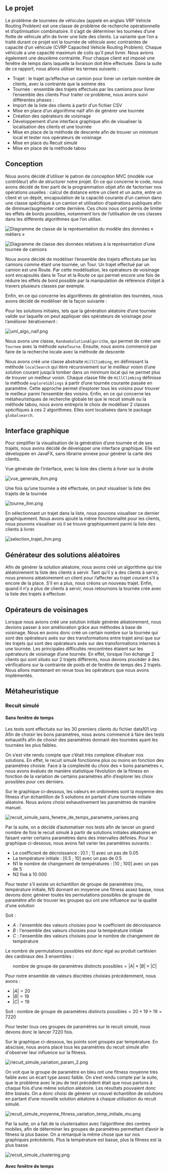 ## Le projet

Le problème de tournées de véhicules (appelé en anglais VRP Vehicle Routing Problem) est une classe de problème de
recherche opérationnelle et d’optimisation combinatoire. Il s’agit de déterminer les tournées d’une flotte de véhicule
afin de livrer une liste des clients. La variante que l’on a traité durant ce projet est la tournée de véhicule avec
contraintes de capacité d’un véhicule (CVRP Capacited Vehicle Routing Problem). Chaque véhicule a une capacité maximum
de colis qu’il peut livrer. Nous avions également une deuxième contrainte. Pour chaque client est imposé une fenêtre de
temps dans laquelle la livraison doit être effectuée.
Dans la suite de ce rapport, nous allons utiliser les termes suivants :

- Trajet : le trajet qu’effectue un camion pour livrer un certain nombre de clients, avec la contrainte que la somme des
- Tournée : ensemble des trajets effectués par les camions pour livrer l’ensemble des clients
  Pour traiter ce problème, nous avons suivi différentes phases :
- Import de la liste des clients à partir d’un fichier CSV
- Mise en place d’un algorithme naïf afin de générer une tournée
- Création des opérateurs de voisinage
- Développement d’une interface graphique afin de visualiser la localisation des clients et une tournée
- Mise en place de la méthode de descente afin de trouver un minimum local et tester nos opérateurs de voisinage
- Mise en place du Recuit simulé
- Mise en place de la méthode tabou

## Conception

Nous avons décidé d’utiliser le patron de conception MVC (modèle vue contrôleur) afin de structurer notre projet.
En ce qui concerne le code, nous avons décidé de tirer parti de la programmation objet afin de factoriser nos opérations
usuelles : calcul de distance entre un client et un autre, entre un client et un dépôt, encapsulation de la capacité
courante d’un camion dans une classe spécifique à un camion et utilisation d’opérations publiques afin de
diminuer/augmenter cette dernière. Ces choix nous ont permis de limiter les effets de bords possibles, notamment lors de
l’utilisation de ces classes dans les différents algorithmes que l’on utilise.

![Diagramme de classe de la représentation du modèle des données « métiers »](doc%2Fuml_metier.png)

![Diagramme de classe des données relatives à la représentation d’une tournée de camions](doc%2Fuml_metier2.png)

Nous avons décidé de modéliser l’ensemble des trajets effectués par les camions comme étant une tournée, un Tour. Un
trajet effectué par un camion est une Route. Par cette modélisation, les opérateurs de voisinage sont encapsulés dans le
Tour et la Route ce qui permet encore une fois de réduire les effets de bord possible par la manipulation de référence
d’objet à travers plusieurs classes par exemple.

Enfin, en ce qui concerne les algorithmes de génération des tournées, nous avons décidé de modéliser de la façon
suivante :

Pour les solutions initiales, tels que la génération aléatoire d’une tournée valide sur laquelle on peut appliquer des
opérateurs de voisinage pour l’améliorer itérativement :

![uml_algo_naif.png](doc%2Fuml_algo_naif.png)

Nous avons une classe, `RandomSolutionAlgorithm`, qui permet de créer une `Tournee` avec la méthode `makeTourne`.
Ensuite, nous avons commencé par faire de la recherche locale avec la méthode de descente

Nous avons créé une classe abstraite `HillClimbing`, en définissant la méthode `localSearch` qui itère récursivement sur
le
meilleur voisin d’une solution courant jusqu’à tomber dans un minimum local qui ne permet plus de trouver un meilleur
voisin. Chaque classe fille de `HillClimbing` définisse la méthode `exploreSiblings` à partir d’une tournée courante
passée
en paramètre. Cette approche permet d’explorer tous les voisins pour trouver le meilleur parmi l’ensemble des voisins.
Enfin, en ce qui concerne les métaheuristiques de recherche globale tel que le recuit simulé ou la méthode tabou, nous
avons entrepris le choix de modéliser 2 classes spécifiques à ces 2 algorithmes. Elles sont localisées dans le package
`globalsearch`.

## Interface graphique

Pour simplifier la visualisation de la génération d’une tournée et de ses trajets, nous avons décidé de développer une
interface graphique. Elle est développée en JavaFX, sans librairie annexe pour générer la carte des clients.

Vue générale de l’interface, avec la liste des clients à livrer sur la droite

![vue_generale_ihm.png](doc%2Fvue_generale_ihm.png)

Une fois qu’une tournée a été effectuée, on peut visualiser la liste des trajets de la tournée

![tourne_ihm.png](doc%2Ftourne_ihm.png)

En sélectionnant un trajet dans la liste, nous pouvons visualiser ce dernier graphiquement. Nous avons ajouté la même
fonctionnalité pour les clients, nous pouvons visualiser où il se trouve graphiquement parmi la liste des clients à
livrer.

![selection_trajet_ihm.png](doc%2Fselection_trajet_ihm.png)

## Générateur des solutions aléatoires

Afin de générer la solution aléatoire, nous avons créé un algorithme qui trie aléatoirement la liste des clients à
servir. Tant qu’il y a des clients à servir, nous prenons aléatoirement un client pour l’affecter au trajet courant s’il
a encore de la place. S’il en a plus, nous créons un nouveau trajet. Enfin, quand il n’y a plus de clients à servir,
nous retournons la tournée crée avec la liste des trajets à effectuer.

## Opérateurs de voisinages

Lorsque nous avions créé une solution initiale générée aléatoirement, nous devions passer à son amélioration grâce aux
méthodes à base de voisinage. Nous en avons donc créé un certain nombre sur la tournée qui sont des opérateurs axés sur
des transformations entre trajet ainsi que sur les trajets qui sont des opérateurs axés sur des transformations internes
à une tournée.
Les principales difficultés rencontrées étaient sur les opérateurs de voisinage d’une tournée. En effet, lorsque l’on
échange 2 clients qui sont situés sur 2 trajets différents, nous devons procéder à des vérifications sur la contrainte
de poids et de fenêtre de temps des 2 trajets.
Nous allons maintenant en revue tous les opérateurs que nous avons implémentés.

## Métaheuristique

### Recuit simulé

#### Sans fenêtre de temps

Les tests sont effectués sur les 30 premiers clients du fichier data101.vrp
Afin de choisir les bons paramètres, nous avons commencé à faire des tests exhaustifs afin de choisir des paramètres
donnant des tournées ayant les tournées les plus faibles.

On s’est vite rendu compte que c’était très complexe d’évaluer nos solutions. En effet, le recuit simulé fonctionne plus
ou moins en fonction des paramètres choisie. Face à la complexité du choix des « bons
paramètres », nous avons évalués de manière statistique l’évolution de la fitness en fonction de la variation de
certains paramètres afin d’explorer les choix possibles pour ces derniers.

Sur le graphique ci-dessous, les valeurs en ordonnées sont la moyenne des fitness d’un échantillon de 5 solutions en
partant d’une tournée initiale aléatoire. Nous avions choisi exhaustivement les paramètres de manière manuel.

![recuit_simule_sans_fenetre_de_temps_parametre_variees.png](doc%2Fresultats%2Frecuit_simule_sans_fenetre_de_temps_parametre_variees.png)

Par la suite, on a décidé d’automatiser nos tests afin de lancer un grand nombre de fois le recuit simulé à partir de
solutions initiales aléatoires en faisant varier certains paramètres dans des intervalles définies. Pour le graphique
ci-dessous, nous avons fait varier les paramètres suivants :

- Le coefficient de décroissance : [0.1 ; 1] avec un pas de 0.05
- La température initiale : [0.5 ; 10] avec un pas de 0.5
- N1 le nombre de changement de températures : [10 ; 100] avec un pas de 5
- N2 fixé à 10 000

Pour tester s’il existe un échantillon de groupe de paramètres (mu, température initiale, N1) donnant en moyenne une
fitness assez basse, nous devons donc générer toutes les permutations possibles de groupe de paramètre afin de trouver
les groupes qui ont une influence sur la qualité d’une solution

Soit :

- $A$ : l'ensemble des valeurs choisies pour le coefficient de décroissance
- $B$ : l'ensemble des valeurs choisies pour la température initiale
- $C$ : l'ensemble des valeurs choisies pour le nombre de changement de température

Le nombre de permutations possibles est donc égal au produit cartésien des cardinaux des 3 ensembles :

$$\text{nombre de groupe de paramètres distincts possibles} = |A| \times |B| \times |C|$$

Pour notre ensemble de valeurs discrètes choisies précédemment, nous avons :

- $|A| = 20$
- $|B| = 19$
- $|C| = 19$

Soit : $\text{nombre de groupe de paramètres distincts possibles} = 20 \times 19 \times 19 = 7220$

Pour tester tous ces groupes de paramètres sur le recuit simulé, nous devons donc le lancer 7220 fois.

Sur le graphique ci-dessous, les points sont groupés par température. En abscisse, nous avons placé tous les paramètres
du recuit simulé afin d'observer leur influence sur la fitness.

![riecuit_simule_variation_param_2.png](doc%2Fresultats%2Friecuit_simule_variation_param_2.png)

On voit que le groupe de paramètre en bleu ont une fitness moyenne très faible avec un écart type assez faible.
On s’est rendu compte par la suite, que le problème avec le jeu de test précédent était que nous partons à chaque fois
d’une même solution aléatoire. Les résultats pouvaient donc être biaisés. On a donc choisi de générer un nouvel
échantillon de solutions en partant d’une nouvelle solution aléatoire à chaque utilisation du recuit simulé.

![recuit_simule_moyenne_fitness_variation_temp_initiale_mu.png](doc%2Fresultats%2Frecuit_simule_moyenne_fitness_variation_temp_initiale_mu.png)

Par la suite, on a fait de la clusterisation avec l’algorithme des centres mobiles, afin de déterminer les groupes de
paramètres permettant d’avoir le fitness la plus basse. On a remarqué la même chose que sur nos graphiques précédents.
Plus la température est basse, plus la fitness est la plus basse.

![recuit_simule_clustering.png](doc%2Fresultats%2Frecuit_simule_clustering.png)

#### Avec fenêtre de temps